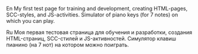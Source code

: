 En
My first test page for training and development, creating HTML-pages, SCC-styles, and JS-activities.
Simulator of piano keys (for 7 notes) on which you can play.

Ru
Моя первая тестовая страница для обучения и разработки, создания HTML-страниц, SCC-стилей и JS-активностей.
Симулятор клавиш пианино (на 7 нот) на котором можно поиграть.

